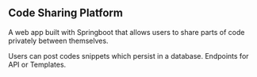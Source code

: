 ## Code Sharing Platform
A web app built with Springboot that allows users
to share parts of code privately between themselves.

Users can post codes snippets which persist in a database.
Endpoints for API or Templates.
